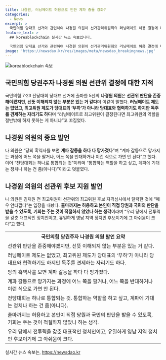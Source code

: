 ```yaml
---
title: 나경원, 러닝메이트 허용으로 인한 계파 충돌 강화?
categories:
  - News
excerpt: >
  국민의힘 당대표 선거와 관련하여 나경원 의원이 선거관리위원회의 러닝메이트 허용 결정에 대해 의구심을 제기했다. 이에 대한 그의 발언은 논란을 더 키울 수 있을 것으로 보인다. 또한, 나 의원은 친윤 계를 중심으로 하는 원희룡 전 국토교통부 장관의 단일화 연대 가능성에 대해 부정적인 입장을 밝히며, 계파 갈등을 통한 당 내부 분열을 우려하는 발언을 했다. 또한, 김재원 전 최고위원에 대한 선관위 최고위원 후보 자격심사 탈락에 안타까운 입장을 표명했다.
feature_text: >
  ## koreablockchain 실시간 뉴스 속보입니다.

  국민의힘 당대표 선거와 관련하여 나경원 의원이 선거관리위원회의 러닝메이트 허용 결정에 대해 의구심을 제기했다. 이에 대한 그의 발언은 논란을 더 키울 수 있을 것으로 보인다. 또한, 나 의원은 친윤 계를 중심으로 하는 원희룡 전 국토교통부 장관의 단일화 연대 가능성에 대해 부정적인 입장을 밝히며, 계파 갈등을 통한 당 내부 분열을 우려하는 발언을 했다. 또한, 김재원 전 최고위원에 대한 선관위 최고위원 후보 자격심사 탈락에 안타까운 입장을 표명했다.
image: 'https://newsdao.kr/res/images/meta/newsdao_breakingnews.jpg'
---
```


<p><img src="https://newsdao.kr/res/images/meta/newsdao_breakingnews.jpg" alt="koreablockchain 속보" /></p>

<h2 data-ke-size="size26">국민의힘 당권주자 나경원 의원 선관위 결정에 대한 지적</h2>

<p data-ke-size="size16">국민의힘 7·23 전당대회 당대표 선거에 출마한 5선의 <b>나경원 의원</b>은 <b>선관위 판단을 존중해야겠지만, 선뜻 이해되지 않는 부분은 있는 거 같다</b>며 이같이 말했다. <b>러닝메이트 제도는 없었고, 최고위원 제도가 당대표의 ‘부하’가 아니라 당대표와 협력하기도 하지만 독주를 견제하는 자리기도 하다</b>며 “러닝메이트로 최고위원이 결정된다면 최고위원의 역할을 절반밖에 하지 못하는 게 아니냐”고 꼬집었다.</p>

<h2 data-ke-size="size26">나경원 의원의 중요 발언</h2>

<p data-ke-size="size16">나 의원은 “당의 흑역사를 보면 <b>계파 갈등을 하다 다 망가졌다</b>”며 “계파 갈등으로 망가지는 과정에 어느 쪽을 팔거나, 어느 쪽을 반대하거나 이런 식으로 가면 안 된다”고 했다. 이어 “전당대회는 하나로 통합되는 것”이라며 “통합하는 역할을 하고 싶고, 계파에 기대는 정치나 하는 건 좀(아니다)”이라고 덧붙였다.</p>

<h2 data-ke-size="size26">나경원 의원의 선관위 후보 지원 발언</h2>

<p data-ke-size="size16">나 의원은 김재원 전 최고위원이 선관위의 최고위원 후보 자격심사에서 탈락한 것에 “매우 안타깝다”는 입장을 내놨다. <b>출마까지는 허용하고 본인이 직접 당원과 국민의 판단을 받을 수 있도록, 기회는 주는 것이 적절하지 않았나 하는 생각</b>이라며 “우리 당에서 전투력을 갖춘 대표적인 정치인이고, 유일하게 영남 지역 정치인 후보이기에 그 아쉬움이 크다”고 했다.</p>

<table>
  <tr>
    <td style="text-align: center; height: 17px;"><b>국민의힘 당권주자 나경원 의원 발언 요약</b></td>
  </tr>
  <tr>
    <td>선관위 판단을 존중해야겠지만, 선뜻 이해되지 않는 부분은 있는 거 같다.</td>
  </tr>
  <tr>
    <td>러닝메이트 제도는 없었고, 최고위원 제도가 당대표의 ‘부하’가 아니라 당대표와 협력하기도 하지만 독주를 견제하는 자리기도 하다.</td>
  </tr>
  <tr>
    <td>당의 흑역사를 보면 계파 갈등을 하다 다 망가졌다.</td>
  </tr>
  <tr>
    <td>계파 갈등으로 망가지는 과정에 어느 쪽을 팔거나, 어느 쪽을 반대하거나 이런 식으로 가면 안 된다.</td>
  </tr>
  <tr>
    <td>전당대회는 하나로 통합되는 것. 통합하는 역할을 하고 싶고, 계파에 기대는 정치나 하는 건 좀(아니다).</td>
  </tr>
  <tr>
    <td>출마까지는 허용하고 본인이 직접 당원과 국민의 판단을 받을 수 있도록, 기회는 주는 것이 적절하지 않았나 하는 생각.</td>
  </tr>
  <tr>
    <td>우리 당에서 전투력을 갖춘 대표적인 정치인이고, 유일하게 영남 지역 정치인 후보이기에 그 아쉬움이 크다.</td>
  </tr>
</table>
실시간 뉴스 속보는, <a href="https://newsdao.kr" rel="dofollow">https://newsdao.kr</a>


